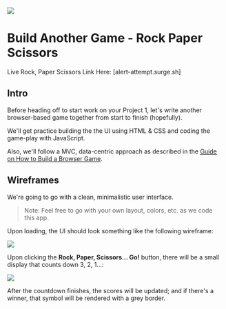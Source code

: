 <img src="https://i.imgur.com/cIz3Qx8.png">

# Build Another Game - Rock Paper Scissors
Live Rock, Paper Scissors Link Here: [alert-attempt.surge.sh]

## Intro

Before heading off to start work on your Project 1, let's write another browser-based game together from start to finish (hopefully).

We'll get practice building the the UI using HTML & CSS and coding the game-play with JavaScript.

Also, we'll follow a MVC, data-centric approach as described in the [Guide on How to Build a Browser Game](https://gist.github.com/jim-clark/6f1919291f6007b2c0b2c93d925d6bac).

## Wireframes

We're going to go with a clean, minimalistic user interface.

> Note: Feel free to go with your own layout, colors, etc. as we code this app.

Upon loading, the UI should look something like the following wireframe:

<img src="https://i.imgur.com/Agh4bdE.png">

Upon clicking the **Rock, Paper, Scissors... Go!** button, there will be a small display that counts down 3, 2, 1...:

<img src="https://i.imgur.com/xYE9rv1.png">

After the countdown finishes, the scores will be updated; and if there's a winner, that symbol will be rendered with a grey border.
